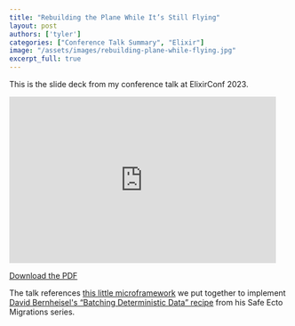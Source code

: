 ```yaml
---
title: "Rebuilding the Plane While It’s Still Flying"
layout: post
authors: ['tyler']
categories: ["Conference Talk Summary", "Elixir"]
image: "/assets/images/rebuilding-plane-while-flying.jpg"
excerpt_full: true
---
```


This is the slide deck from my conference talk at ElixirConf 2023.

<p><iframe src="https://docs.google.com/presentation/d/e/2PACX-1vTgaZ5OfkRFHZxRe4ZSghPbNFk6v_uTwRQSLPp3hdyKY82UWemxKJCfz2PCa-bCZKDTMZazka9MYMzp/embed?start=true&loop=true&delayms=5000" frameborder="0" width="480" height="299" allowfullscreen="true" mozallowfullscreen="true" webkitallowfullscreen="true"></iframe></p>

[Download the PDF](/assets/files/large-scale-zero-downtime-migrations-without-fear-elixirconf-2023.pdf)

The talk references [this little microframework](/2023/08/13/migrations/) we put together to implement [David Bernheisel's “Batching Deterministic Data” recipe](https://fly.io/phoenix-files/backfilling-data/#batching-deterministic-data) from his Safe Ecto Migrations series.
